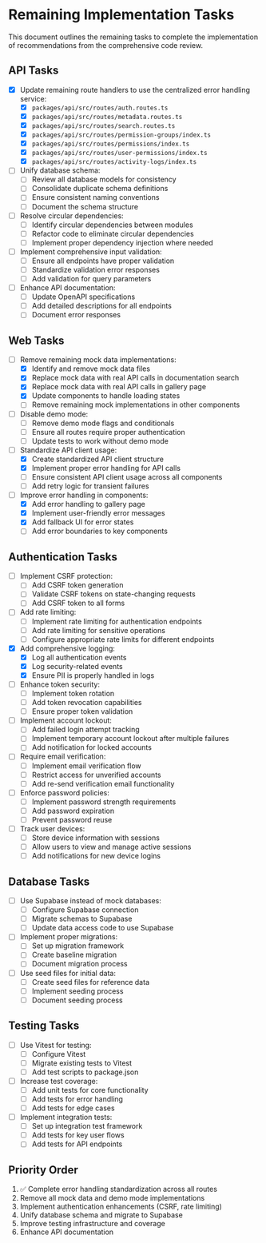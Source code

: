 # Remaining Implementation Tasks

This document outlines the remaining tasks to complete the implementation of recommendations from the comprehensive code review.

## API Tasks

- [x] Update remaining route handlers to use the centralized error handling service:
  - [x] `packages/api/src/routes/auth.routes.ts`
  - [x] `packages/api/src/routes/metadata.routes.ts`
  - [x] `packages/api/src/routes/search.routes.ts`
  - [x] `packages/api/src/routes/permission-groups/index.ts`
  - [x] `packages/api/src/routes/permissions/index.ts`
  - [x] `packages/api/src/routes/user-permissions/index.ts`
  - [x] `packages/api/src/routes/activity-logs/index.ts`

- [ ] Unify database schema:
  - [ ] Review all database models for consistency
  - [ ] Consolidate duplicate schema definitions
  - [ ] Ensure consistent naming conventions
  - [ ] Document the schema structure

- [ ] Resolve circular dependencies:
  - [ ] Identify circular dependencies between modules
  - [ ] Refactor code to eliminate circular dependencies
  - [ ] Implement proper dependency injection where needed

- [ ] Implement comprehensive input validation:
  - [ ] Ensure all endpoints have proper validation
  - [ ] Standardize validation error responses
  - [ ] Add validation for query parameters

- [ ] Enhance API documentation:
  - [ ] Update OpenAPI specifications
  - [ ] Add detailed descriptions for all endpoints
  - [ ] Document error responses

## Web Tasks

- [ ] Remove remaining mock data implementations:
  - [x] Identify and remove mock data files
  - [x] Replace mock data with real API calls in documentation search
  - [x] Replace mock data with real API calls in gallery page
  - [x] Update components to handle loading states
  - [ ] Remove remaining mock implementations in other components

- [ ] Disable demo mode:
  - [ ] Remove demo mode flags and conditionals
  - [ ] Ensure all routes require proper authentication
  - [ ] Update tests to work without demo mode

- [ ] Standardize API client usage:
  - [x] Create standardized API client structure
  - [x] Implement proper error handling for API calls
  - [ ] Ensure consistent API client usage across all components
  - [ ] Add retry logic for transient failures

- [ ] Improve error handling in components:
  - [x] Add error handling to gallery page
  - [x] Implement user-friendly error messages
  - [x] Add fallback UI for error states
  - [ ] Add error boundaries to key components

## Authentication Tasks

- [ ] Implement CSRF protection:
  - [ ] Add CSRF token generation
  - [ ] Validate CSRF tokens on state-changing requests
  - [ ] Add CSRF token to all forms

- [ ] Add rate limiting:
  - [ ] Implement rate limiting for authentication endpoints
  - [ ] Add rate limiting for sensitive operations
  - [ ] Configure appropriate rate limits for different endpoints

- [x] Add comprehensive logging:
  - [x] Log all authentication events
  - [x] Log security-related events
  - [x] Ensure PII is properly handled in logs

- [ ] Enhance token security:
  - [ ] Implement token rotation
  - [ ] Add token revocation capabilities
  - [ ] Ensure proper token validation

- [ ] Implement account lockout:
  - [ ] Add failed login attempt tracking
  - [ ] Implement temporary account lockout after multiple failures
  - [ ] Add notification for locked accounts

- [ ] Require email verification:
  - [ ] Implement email verification flow
  - [ ] Restrict access for unverified accounts
  - [ ] Add re-send verification email functionality

- [ ] Enforce password policies:
  - [ ] Implement password strength requirements
  - [ ] Add password expiration
  - [ ] Prevent password reuse

- [ ] Track user devices:
  - [ ] Store device information with sessions
  - [ ] Allow users to view and manage active sessions
  - [ ] Add notifications for new device logins

## Database Tasks

- [ ] Use Supabase instead of mock databases:
  - [ ] Configure Supabase connection
  - [ ] Migrate schemas to Supabase
  - [ ] Update data access code to use Supabase

- [ ] Implement proper migrations:
  - [ ] Set up migration framework
  - [ ] Create baseline migration
  - [ ] Document migration process

- [ ] Use seed files for initial data:
  - [ ] Create seed files for reference data
  - [ ] Implement seeding process
  - [ ] Document seeding process

## Testing Tasks

- [ ] Use Vitest for testing:
  - [ ] Configure Vitest
  - [ ] Migrate existing tests to Vitest
  - [ ] Add test scripts to package.json

- [ ] Increase test coverage:
  - [ ] Add unit tests for core functionality
  - [ ] Add tests for error handling
  - [ ] Add tests for edge cases

- [ ] Implement integration tests:
  - [ ] Set up integration test framework
  - [ ] Add tests for key user flows
  - [ ] Add tests for API endpoints

## Priority Order

1. ✅ Complete error handling standardization across all routes
2. Remove all mock data and demo mode implementations
3. Implement authentication enhancements (CSRF, rate limiting)
4. Unify database schema and migrate to Supabase
5. Improve testing infrastructure and coverage
6. Enhance API documentation
